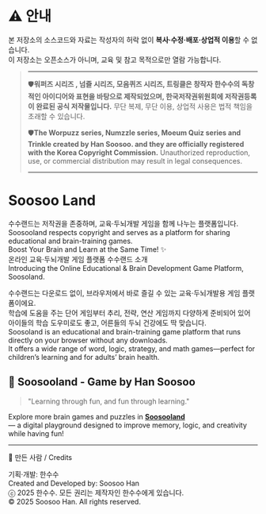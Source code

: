 # ⚠️ 안내
본 저장소의 소스코드와 자료는 작성자의 허락 없이 **복사·수정·배포·상업적 이용**할 수 없습니다.  
이 저장소는 오픈소스가 아니며, 교육 및 참고 목적으로만 열람 가능합니다.

>---
>
>🛡️**워퍼즈 시리즈 , 넘즐 시리즈, 모음퀴즈 시리즈, 트링클은  창작자 한수수의 독창적인 아이디어와 표현을 바탕으로 제작되었으며, 한국저작권위원회에 저작권등록이 완료된 공식 저작물입니다.** 
>무단 복제, 무단 이용, 상업적 사용은 법적 책임을 초래할 수 있습니다.   
>
>🛡️**The Worpuzz series, Numzzle series, Moeum Quiz series and Trinkle
> created by Han Soosoo. 
>and they are officially registered with the Korea Copyright Commission.**
>Unauthorized reproduction, use, or commercial distribution may result
>in legal consequences.
>
>-----

# Soosoo Land
수수랜드는 저작권을 존중하며, 교육·두뇌개발 게임을 함께 나누는 플랫폼입니다.    
Soosooland respects copyright and serves as a platform for sharing educational and brain-training games.   
Boost Your Brain and Learn at the Same Time! ✨      
온라인 교육·두뇌개발 게임 플랫폼 수수랜드 소개  
Introducing the Online Educational & Brain Development Game Platform, Soosoland. 
   
수수랜드는 다운로드 없이, 브라우저에서 바로 즐길 수 있는 교육·두뇌개발용 게임 플랫폼이에요.  
학습에 도움을 주는 단어 게임부터 추리, 전략, 연산 게임까지 다양하게 준비되어 있어 아이들의 학습 도우미로도 좋고, 어른들의 두뇌 건강에도 딱 맞습니다.  
Soosoland is an educational and brain-training game platform that runs directly on your browser without any downloads.  
It offers a wide range of word, logic, strategy, and math games—perfect for children’s learning and for adults’ brain health.  
   
   ## 🌟 Soosooland - Game  by Han Soosoo

> "Learning through fun, and fun through learning."

Explore more brain games and puzzles in **[Soosooland](https://soosooland.com/)**    
— a digital playground designed to improve memory, logic, and creativity while having fun!

---

👤 만든 사람 / Credits

기획·개발: 한수수   
Created and Developed by: Soosoo Han  
ⓒ 2025 한수수. 모든 권리는 제작자인 한수수에게 있습니다.   
© 2025 Soosoo Han. All rights reserved.​​​​​​​​​​​​​​​​   


